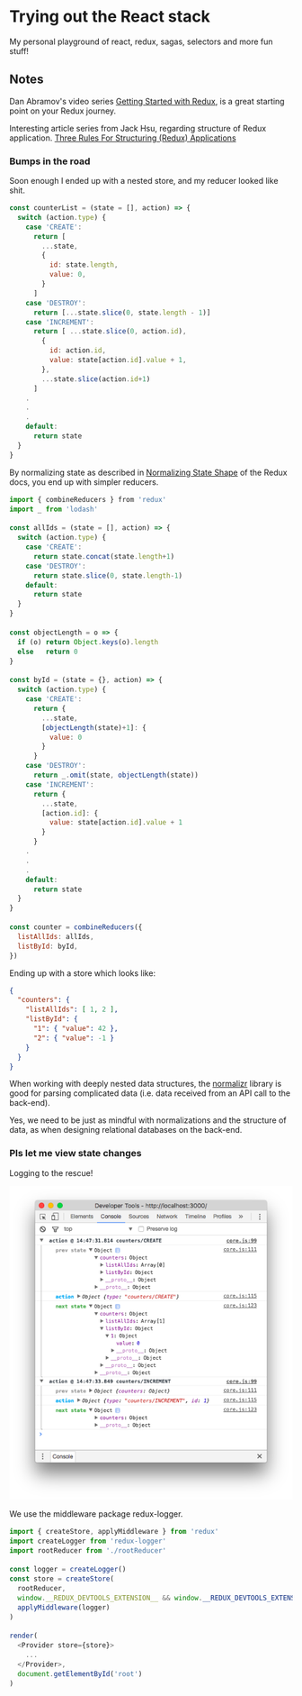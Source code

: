 Trying out the React stack
==========================
My personal playground of react, redux, sagas, selectors and
more fun stuff!

Notes
-----
Dan Abramov's video series [Getting Started with Redux](https://egghead.io/courses/getting-started-with-redux),
is a great starting point on your Redux journey.

Interesting article series from Jack Hsu, regarding structure
of Redux application. [Three Rules For Structuring (Redux)
Applications](https://jaysoo.ca/2016/02/28/organizing-redux-application/)

### Bumps in the road
Soon enough I ended up with a nested store, and my reducer
looked like shit.

```javascript
const counterList = (state = [], action) => {
  switch (action.type) {
    case 'CREATE':
      return [
        ...state,
        {
          id: state.length,
          value: 0,
        }
      ]
    case 'DESTROY':
      return [...state.slice(0, state.length - 1)]
    case 'INCREMENT':
      return [ ...state.slice(0, action.id),
        {
          id: action.id,
          value: state[action.id].value + 1,
        },
        ...state.slice(action.id+1)
      ]
    .
    .
    .
    default:
      return state
  }
}
```

By normalizing state as described in
[Normalizing State Shape](http://redux.js.org/docs/recipes/reducers/NormalizingStateShape.html)
of the Redux docs, you end up with simpler reducers.

```javascript
import { combineReducers } from 'redux'
import _ from 'lodash'

const allIds = (state = [], action) => {
  switch (action.type) {
    case 'CREATE':
      return state.concat(state.length+1)
    case 'DESTROY':
      return state.slice(0, state.length-1)
    default:
      return state
  }
}

const objectLength = o => {
  if (o) return Object.keys(o).length
  else   return 0
}

const byId = (state = {}, action) => {
  switch (action.type) {
    case 'CREATE':
      return {
        ...state,
        [objectLength(state)+1]: {
          value: 0
        }
      }
    case 'DESTROY':
      return _.omit(state, objectLength(state))
    case 'INCREMENT':
      return {
        ...state,
        [action.id]: {
          value: state[action.id].value + 1
        }
      }
    .
    .
    .
    default:
      return state
  }
}

const counter = combineReducers({
  listAllIds: allIds,
  listById: byId,
})
```

Ending up with a store which looks like:

```json
{
  "counters": {
    "listAllIds": [ 1, 2 ],
    "listById": {
      "1": { "value": 42 },
      "2": { "value": -1 }
    }
  }
}
```

When working with deeply nested data structures, the
[normalizr](https://github.com/paularmstrong/normalizr)
library is good for parsing complicated data (i.e. 
data received from an API call to the back-end).

Yes, we need to be just as mindful with normalizations
and the structure of data, as when designing relational
databases on the back-end.

### Pls let me view state changes
Logging to the rescue!

![Redux Logger](redux-logger.png)

We use the middleware package redux-logger.

```javascript
import { createStore, applyMiddleware } from 'redux'
import createLogger from 'redux-logger'
import rootReducer from './rootReducer'

const logger = createLogger()
const store = createStore(
  rootReducer,
  window.__REDUX_DEVTOOLS_EXTENSION__ && window.__REDUX_DEVTOOLS_EXTENSION__(),
  applyMiddleware(logger)
)

render(
  <Provider store={store}>
    ...
  </Provider>,
  document.getElementById('root')
)
```
